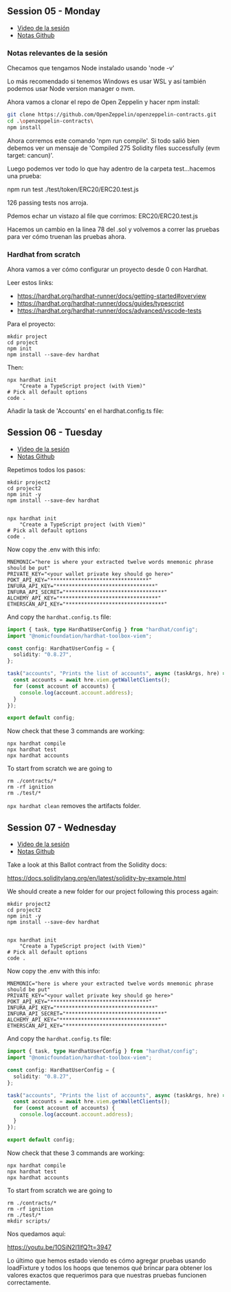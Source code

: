 ## Session 05 - Monday

- [Video de la sesión](https://www.youtube.com/watch?v=YOf9UtGexSc)
- [Notas Github](https://github.com/Encode-Club-Solidity-Bootcamp/Lesson-05)

### Notas relevantes de la sesión

Checamos que tengamos Node instalado usando 'node -v'

Lo más recomendado si tenemos Windows es usar WSL y así también podemos usar Node version manager o nvm.

Ahora vamos a clonar el repo de Open Zeppelin y hacer npm install:

```bash
git clone https://github.com/OpenZeppelin/openzeppelin-contracts.git
cd .\openzeppelin-contracts\
npm install
```

Ahora corremos este comando 'npm run compile'. Si todo salió bien debemos ver un mensaje de 'Compiled 275 Solidity files successfully (evm target: cancun)'.

Luego podemos ver todo lo que hay adentro de la carpeta test...hacemos una prueba:

npm run test ./test/token/ERC20/ERC20.test.js

126 passing tests nos arroja.

Pdemos echar un vistazo al file que corrimos: ERC20/ERC20.test.js

Hacemos un cambio en la linea 78 del .sol y volvemos a correr las pruebas para ver cómo truenan las pruebas ahora.

### Hardhat from scratch

Ahora vamos a ver cómo configurar un proyecto desde 0 con Hardhat.

Leer estos links:

- https://hardhat.org/hardhat-runner/docs/getting-started#overview
- https://hardhat.org/hardhat-runner/docs/guides/typescript
- https://hardhat.org/hardhat-runner/docs/advanced/vscode-tests

Para el proyecto:

```shell
mkdir project
cd project
npm init
npm install --save-dev hardhat
```

Then:

```shell
npx hardhat init
    "Create a TypeScript project (with Viem)"
# Pick all default options
code .
```

Añadir la task de 'Accounts' en el hardhat.config.ts file:

## Session 06 - Tuesday

- [Video de la sesión](https://www.youtube.com/watch?v=9_ykqoHoZGM)
- [Notas Github](https://github.com/Encode-Club-Solidity-Bootcamp/Lesson-06)

Repetimos todos los pasos:

```shell
mkdir project2
cd project2
npm init -y
npm install --save-dev hardhat


npx hardhat init
    "Create a TypeScript project (with Viem)"
# Pick all default options
code .
```

Now copy the .env with this info:

```
MNEMONIC="here is where your extracted twelve words mnemonic phrase should be put"
PRIVATE_KEY="<your wallet private key should go here>"
POKT_API_KEY="********************************"
INFURA_API_KEY="********************************"
INFURA_API_SECRET="********************************"
ALCHEMY_API_KEY="********************************"
ETHERSCAN_API_KEY="********************************"
```

And copy the `hardhat.config.ts` file:

```typescript
import { task, type HardhatUserConfig } from "hardhat/config";
import "@nomicfoundation/hardhat-toolbox-viem";

const config: HardhatUserConfig = {
  solidity: "0.8.27",
};

task("accounts", "Prints the list of accounts", async (taskArgs, hre) => {
  const accounts = await hre.viem.getWalletClients();
  for (const account of accounts) {
    console.log(account.account.address);
  }
});

export default config;
```

Now check that these 3 commands are working:

```shell
npx hardhat compile
npx hardhat test
npx hardhat accounts
```

To start from scratch we are going to

```shell
rm ./contracts/*
rm -rf ignition
rm ./test/*
```

`npx hardhat clean` removes the artifacts folder.

## Session 07 - Wednesday

- [Video de la sesión](https://www.youtube.com/watch?v=1OSiN2I1lfQ)
- [Notas Github](https://github.com/Encode-Club-Solidity-Bootcamp/Lesson-07)

Take a look at this Ballot contract from the Solidity docs:

https://docs.soliditylang.org/en/latest/solidity-by-example.html

We should create a new folder for our project following this process again:

```shell
mkdir project2
cd project2
npm init -y
npm install --save-dev hardhat


npx hardhat init
    "Create a TypeScript project (with Viem)"
# Pick all default options
code .
```

Now copy the .env with this info:

```
MNEMONIC="here is where your extracted twelve words mnemonic phrase should be put"
PRIVATE_KEY="<your wallet private key should go here>"
POKT_API_KEY="********************************"
INFURA_API_KEY="********************************"
INFURA_API_SECRET="********************************"
ALCHEMY_API_KEY="********************************"
ETHERSCAN_API_KEY="********************************"
```

And copy the `hardhat.config.ts` file:

```typescript
import { task, type HardhatUserConfig } from "hardhat/config";
import "@nomicfoundation/hardhat-toolbox-viem";

const config: HardhatUserConfig = {
  solidity: "0.8.27",
};

task("accounts", "Prints the list of accounts", async (taskArgs, hre) => {
  const accounts = await hre.viem.getWalletClients();
  for (const account of accounts) {
    console.log(account.account.address);
  }
});

export default config;
```

Now check that these 3 commands are working:

```shell
npx hardhat compile
npx hardhat test
npx hardhat accounts
```

To start from scratch we are going to

```shell
rm ./contracts/*
rm -rf ignition
rm ./test/*
mkdir scripts/
```



Nos quedamos aquí:

https://youtu.be/1OSiN2I1lfQ?t=3947

Lo último que hemos estado viendo es cómo agregar pruebas usando loadFixture y todos los hoops que tenemos qué brincar para obtener los valores exactos que requerimos para que nuestras pruebas funcionen correctamente.